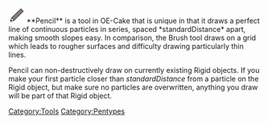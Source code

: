 <img src="/images/Pencil.png" title="fig:Pencil.png" width="32" height="32" alt="Pencil.png" />
**Pencil** is a tool in OE-Cake that is unique in that it draws a perfect line of continuous particles in series, spaced *standardDistance* apart, making smooth slopes easy. In comparison, the Brush tool draws on a grid which leads to rougher surfaces and difficulty drawing particularly thin lines.

Pencil can non-destructively draw on currently existing Rigid objects. If you make your first particle closer than *standardDistance* from a particle on the Rigid object, but make sure no particles are overwritten, anything you draw will be part of that Rigid object.

[Category:Tools](/CategoryTools.md "Category:Tools") [Category:Pentypes](/CategoryPentypes.md "Category:Pentypes")
